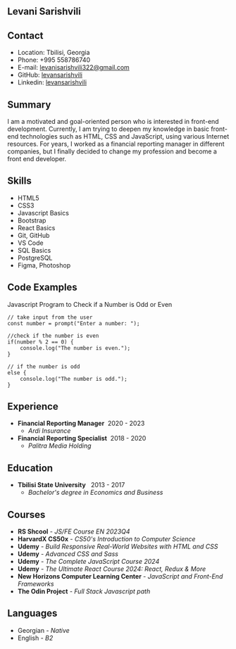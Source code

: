 ## Levani Sarishvili

## Contact

- Location: Tbilisi, Georgia
- Phone: +995 558786740
- E-mail: levanisarishvili322@gmail.com
- GitHub: [levansarishvili](https://github.com/levansarishvili)
- Linkedin: [levansarishvili](https://www.linkedin.com/in/levan-sarishvili-b87245b1/)

## Summary

I am a motivated and goal-oriented person who is interested in front-end development. Currently, I am trying to deepen my knowledge in basic front-end technologies such as HTML, CSS and JavaScript, using various Internet resources. For years, I worked as a financial reporting manager in different companies, but I finally decided to change my profession and become a front end developer.

## Skills

- HTML5
- CSS3
- Javascript Basics
- Bootstrap
- React Basics
- Git, GitHub
- VS Code
- SQL Basics
- PostgreSQL
- Figma, Photoshop

## Code Examples

Javascript Program to Check if a Number is Odd or Even

```
// take input from the user
const number = prompt("Enter a number: ");

//check if the number is even
if(number % 2 == 0) {
    console.log("The number is even.");
}

// if the number is odd
else {
    console.log("The number is odd.");
}
```

## Experience

- **Financial Reporting Manager**&nbsp;&nbsp;2020 - 2023
  - _Ardi Insurance_
- **Financial Reporting Specialist**&nbsp;&nbsp;2018 - 2020
  - _Palitra Media Holding_

## Education

- **Tbilisi State University** &nbsp; 2013 - 2017
  - _Bachelor's degree in Economics and Business_

## Courses

- **RS Shcool** - _JS/FE Course EN 2023Q4_
- **HarvardX CS50x** - _CS50's Introduction to Computer Science_
- **Udemy** - _Build Responsive Real-World Websites with HTML and CSS_
- **Udemy** - _Advanced CSS and Sass_
- **Udemy** - _The Complete JavaScript Course 2024_
- **Udemy** - _The Ultimate React Course 2024: React, Redux & More_
- **New Horizons Computer Learning Center** - _JavaScript and Front-End Frameworks_
- **The Odin Project** - _Full Stack Javascript path_

## Languages

- Georgian - _Native_
- English - _B2_
